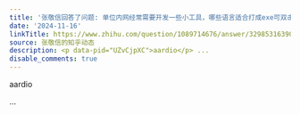 ```yaml
---
title: '张敬信回答了问题: 单位内网经常需要开发一些小工具，哪些语言适合打成exe可双击使用，且适用 Win7 到 Win10？'
date: '2024-11-16'
linkTitle: https://www.zhihu.com/question/1089714676/answer/32985316390
source: 张敬信的知乎动态
description: <p data-pid="UZvCjpXC">aardio</p> ...
disable_comments: true
---
```

<p data-pid="UZvCjpXC">aardio</p> ...